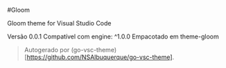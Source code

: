 #Gloom

Gloom theme for Visual Studio Code

Versão 0.0.1
Compatível com engine: ^1.0.0
Empacotado em theme-gloom

> Autogerado por (go-vsc-theme)[https://github.com/NSAlbuquerque/go-vsc-theme].